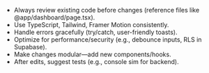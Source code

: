 - Always review existing code before changes (reference files like @app/dashboard/page.tsx).
- Use TypeScript, Tailwind, Framer Motion consistently.
- Handle errors gracefully (try/catch, user-friendly toasts).
- Optimize for performance/security (e.g., debounce inputs, RLS in Supabase).
- Make changes modular—add new components/hooks.
- After edits, suggest tests (e.g., console sim for backend).